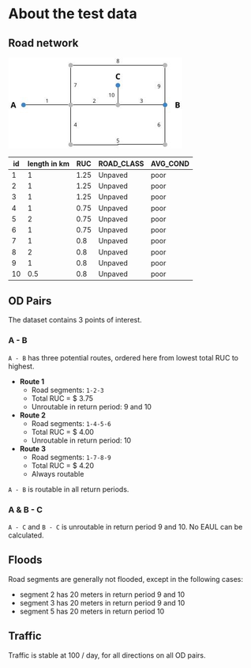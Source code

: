 # About the test data

## Road network

![](fixtures/roadnetwork-diagram.jpg)

| id | length in km | RUC | ROAD_CLASS | AVG_COND |
| --- | --- | --- | --- | --- |
| 1 | 1 | 1.25 | Unpaved | poor |
| 2 | 1 | 1.25 | Unpaved | poor |
| 3 | 1 | 1.25 | Unpaved | poor |
| 4 | 1 | 0.75 | Unpaved | poor |
| 5 | 2 | 0.75 | Unpaved | poor |
| 6 | 1 | 0.75 | Unpaved | poor |
| 7 | 1 | 0.8 | Unpaved | poor |
| 8 | 2 | 0.8 | Unpaved | poor |
| 9 | 1 | 0.8 | Unpaved | poor |
| 10 | 0.5 | 0.8 | Unpaved | poor |

## OD Pairs
The dataset contains 3 points of interest.

### A - B
`A - B` has three potential routes, ordered here from lowest total RUC to highest.

- **Route 1**  
  - Road segments: `1-2-3`
  - Total RUC = $ 3.75
  - Unroutable in return period: 9 and 10
- **Route 2**  
  - Road segments: `1-4-5-6`
  - Total RUC = $ 4.00
  - Unroutable in return period: 10
- **Route 3**  
  - Road segments: `1-7-8-9`
  - Total RUC = $ 4.20
  - Always routable

`A - B` is routable in all return periods.

### A & B - C
`A - C` and `B - C` is unroutable in return period 9 and 10. No EAUL can be calculated.

## Floods
Road segments are generally not flooded, except in the following cases:

- segment 2 has 20 meters in return period 9 and 10
- segment 3 has 20 meters in return period 9 and 10
- segment 5 has 20 meters in return period 10

## Traffic
Traffic is stable at 100 / day, for all directions on all OD pairs.
